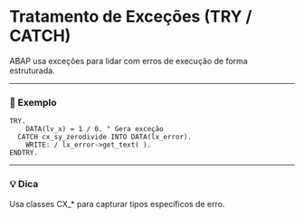 # Tratamento de Exceções (TRY / CATCH)

ABAP usa exceções para lidar com erros de execução de forma estruturada.

---

### 🔹 Exemplo

```abap
TRY.
    DATA(lv_x) = 1 / 0. " Gera exceção
  CATCH cx_sy_zerodivide INTO DATA(lx_error).
    WRITE: / lx_error->get_text( ).
ENDTRY.
```

---

### 💡 Dica
Usa classes CX_* para capturar tipos específicos de erro.  
